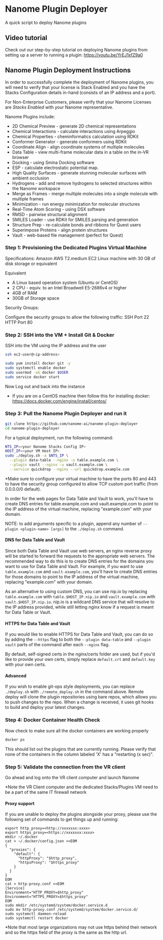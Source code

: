 # Nanome Plugin Deployer

A quick script to deploy Nanome plugins

## Video tutorial

Check out our step-by-step tutorial on deploying Nanome plugins from setting up a server to running a plugin:
https://youtu.be/YrEJ1xfZ9a0

## Nanome Plugin Deployment Instructions

In order to successfully complete the deployment of Nanome plugins, you will need to verify that your license is Stack Enabled and you have the Stacks Configuration details in-hand (consists of an IP address and a port).

For Non-Enterprise Customers, please verify that your Nanome Licenses are _Stacks Enabled_ with your Nanome representative.

Nanome Plugins include:

- 2D Chemical Preview - generate 2D chemical representations
- Chemical Interactions - calculate interactions using Arpeggio
- Chemical Properties - cheminformatics calculation using RDKit
- Conformer Generator - generate conformers using RDKit
- Coordinate Align - align coordinate systems of multiple molecules
- Data Table - view multi-frame molecular data in a table on the in-VR browser
- Docking - using Smina Docking software
- ESP - calculate electrostatic potential map.
- High Quality Surfaces - generate stunning molecular surfaces with ambient occlusion
- Hydrogens - add and remove hydrogens to selected structures within the Nanome workspace
- Merge as Frames - merge multiple molecules into a single molecule with multiple frames
- Minimization - run energy minimization for molecular structures
- Real-Time Atom Scoring - using DSX software
- RMSD - pairwise structural alignment
- SMILES Loader - use RDKit for SMILES parsing and generation
- Structure Prep - re-calculate bonds and ribbons for Quest users
- Superimpose Proteins - align protein structures
- Vault - web-based file management (perfect for Quest)

### Step 1: Provisioning the Dedicated Plugins Virtual Machine

Specifications:
Amazon AWS T2.medium EC2 Linux machine with 30 GB of disk storage or equivalent

Equivalent

- A Linux based operation system (Ubuntu or CentOS)
- 2 CPU - equiv. to an Intel Broadwell E5-2686v4 or higher
- 4GB of RAM
- 30GB of Storage space

Security Groups:

Configure the security groups to allow the following traffic:
SSH Port 22
HTTP Port 80

### Step 2: SSH into the VM + Install Git & Docker

SSH into the VM using the IP address and the user

```sh
ssh ec2-user@<ip-address>

sudo yum install docker git -y
sudo systemctl enable docker
sudo usermod -aG docker $USER
sudo service docker start
```
Now Log out and back into the instance

* If you are on a CentOS machine then follow this for installing docker: https://docs.docker.com/engine/install/centos/

### Step 3: Pull the Nanome Plugin Deployer and run it

```sh
git clone https://github.com/nanome-ai/nanome-plugin-deployer
cd nanome-plugin-deployer
```

For a typical deployment, run the following command:
```sh
NTS_IP=<your Nanome Stacks Config IP>
HOST_IP=<your VM Host IP>
sudo ./deploy.sh -a $NTS_IP \
  --plugin data-table --nginx -u table.example.com \
  --plugin vault --nginx -u vault.example.com \
  --service quickdrop --nginx --url quickdrop.example.com
```

\*Make sure to configure your virtual machine to have the ports 80 and 443 to have the security group configured to allow TCP custom port traffic (from 0.0.0.0/0 default).

In order for the web pages for Data Table and Vault to work, you'll have to create DNS entries for table.example.com and vault.example.com to point to the IP address of the virtual machine, replacing "example.com" with your domain.

NOTE: to add arguments specific to a plugin, append any number of `--plugin <plugin-name> [args]` to the `./deploy.sh` command.

#### DNS for Data Table and Vault

Since both Data Table and Vault use web servers, an nginx reverse proxy will be started to forward the requests to the appropriate web servers. The recommended way to do this is to create DNS entries for the domains you want to use for Data Table and Vault. For example, if you want to use `table.example.com` and `vault.example.com`, you'll have to create DNS entries for those domains to point to the IP address of the virtual machine, replacing "example.com" with your domain.

As an alternative to using custom DNS, you can use nip.io by replacing `table.example.com` with `table.$HOST_IP.nip.io` and `vault.example.com` with `vault.$HOST_IP.nip.io`. nip.io is a wildcard DNS service that will resolve to the IP address provided, while still letting nginx know if a request is meant for Data Table or Vault.

#### HTTPS for Data Table and Vault

If you would like to enable HTTPS for Data Table and Vault, you can do so by adding the `--https` flag to both the `--plugin data-table` and `--plugin vault` parts of the command after each `--nginx` flag.

By default, self-signed certs in the nginx/certs folder are used, but if you'd like to provide your own certs, simply replace `default.crt` and `default.key` with your own certs.

#### Advanced

If you wish to enable git-ops style deployments, you can replace `./deploy.sh` with `./remote_deploy.sh` in the command above. Remote deploy will clone the plugin repositories using bare repos, which allows you to push changes to the repo. When a change is received, it uses git hooks to build and deploy your latest changes.

### Step 4: Docker Container Health Check

Now check to make sure all the docker containers are working properly

```sh
docker ps
```

This should list out the plugins that are currently running. Please verify that none of the containers in the column labeled 'X' has a "restarting (x sec)".

### Step 5: Validate the connection from the VR client

Go ahead and log onto the VR client computer and launch Nanome

\*Note the VR Client computer and the dedicated Stacks/Plugins VM need to be a part of the same IT firewall network


#### Proxy support
If you are unable to deploy the plugins alongside your proxy, please use the following set of commands to get things up and running:

```
export http_proxy=<http://xxxxxxx:xxxx>
export https_proxy=<https://xxxxxxx:xxxx>
mkdir ~/.docker
cat > ~/.docker/config.json <<EOM
{
  "proxies": {
    "default": {
      "httpProxy": "$http_proxy",
      "httpsProxy": "$https_proxy"
    }
  }
}
EOM
cat > http-proxy.conf <<EOM
[Service]
Environment="HTTP_PROXY=$http_proxy"
Environment="HTTPS_PROXY=$https_proxy"
EOM
sudo mkdir /etc/systemd/system/docker.service.d
sudo mv http-proxy.conf /etc/systemd/system/docker.service.d/
sudo systemctl daemon-reload
sudo systemctl restart docker
```

*Note that most large organizations may not use https behind their network and so the https field of the proxy is the same as the http url.
